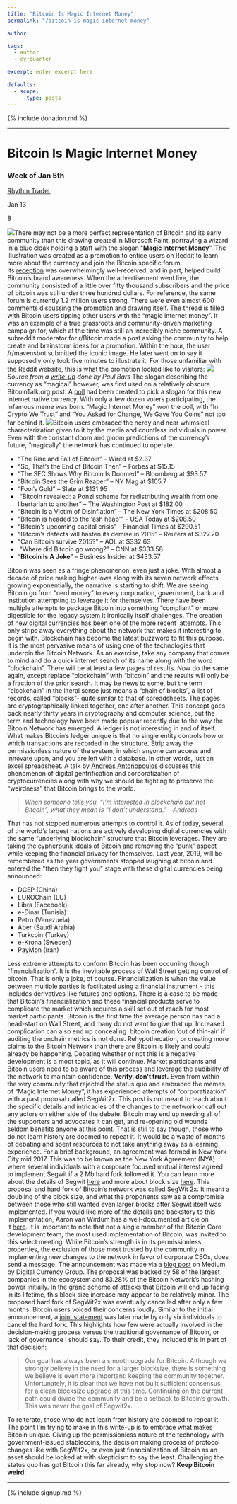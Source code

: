 ```yaml
---
title: "Bitcoin Is Magic Internet Money"
permalink: "/bitcoin-is-magic-internet-money" 

author: 

tags:
  - author
  - cy+quarter

excerpt: enter excerpt here

defaults:
  - scope:
      type: posts
---
```


{% include donation.md %}

***

Bitcoin Is Magic Internet Money
===============================

### Week of Jan 5th

[Rhythm Trader](https://rhythmofbitcoin.substack.com/people/4636011)

Jan 13

8

[![](https://cdn.substack.com/image/fetch/w_1456,c_limit,f_auto,q_auto:good/https%3A%2F%2Fbucketeer-e05bbc84-baa3-437e-9518-adb32be77984.s3.amazonaws.com%2Fpublic%2Fimages%2F24ede891-3c67-487b-9598-0c661fc2d228_1100x576.jpeg)](https://cdn.substack.com/image/fetch/c_limit,f_auto,q_auto:good/https%3A%2F%2Fbucketeer-e05bbc84-baa3-437e-9518-adb32be77984.s3.amazonaws.com%2Fpublic%2Fimages%2F24ede891-3c67-487b-9598-0c661fc2d228_1100x576.jpeg)There may not be a more perfect representation of Bitcoin and its early community than this drawing created in Microsoft Paint, portraying a wizard in a blue cloak holding a staff with the slogan “**Magic Internet Money**”. The illustration was created as a promotion to entice users on Reddit to learn more about the currency and join the Bitcoin specific forum. Its [reception](https://www.reddit.com/r/ads/comments/1q1h40/magic_internet_money) was overwhelmingly well-received, and in part, helped build Bitcoin’s brand awareness. When the advertisement went live, the community consisted of a little over fifty thousand subscribers and the price of bitcoin was still under three hundred dollars. For reference, the same forum is currently 1.2 million users strong. There were even almost 600 comments discussing the promotion and drawing itself. The thread is filled with Bitcoin users tipping other users with the “magic internet money”. It was an example of a true grassroots and community-driven marketing campaign for, which at the time was still an incredibly niche community. A subreddit moderator for r/Bitcoin made a post asking the community to help create and brainstorm ideas for a promotion. Within the hour, the user /r/mavensbot submitted the iconic image. He later went on to say it supposedly only took five minutes to illustrate it. For those unfamiliar with the Reddit website, this is what the promotion looked like to visitors: [![](https://cdn.substack.com/image/fetch/w_1456,c_limit,f_auto,q_auto:good/https%3A%2F%2Fbucketeer-e05bbc84-baa3-437e-9518-adb32be77984.s3.amazonaws.com%2Fpublic%2Fimages%2F5d35feb5-41ac-4b0d-88cc-912c7d5f778e_685x440.png)](https://cdn.substack.com/image/fetch/c_limit,f_auto,q_auto:good/https%3A%2F%2Fbucketeer-e05bbc84-baa3-437e-9518-adb32be77984.s3.amazonaws.com%2Fpublic%2Fimages%2F5d35feb5-41ac-4b0d-88cc-912c7d5f778e_685x440.png)_Source from a [write-up](https://medium.com/@paulbars/magic-internet-money-how-a-reddit-ad-made-bitcoin-hit-1000-and-inspired-south-parks-art-b414ec7a5598) done by Paul Bars_ The slogan describing the currency as “magical” however, was first used on a relatively obscure BitcoinTalk.org post. A [poll](https://bitcointalk.org/index.php?topic=146806.0) had been created to pick a slogan for this new internet native currency. With only a few dozen voters participating, the infamous meme was born. “Magic Internet Money” won the poll, with “In Crypto We Trust” and “You Asked for Change, We Gave You Coins” not too far behind it. [![](https://cdn.substack.com/image/fetch/w_1456,c_limit,f_auto,q_auto:good/https%3A%2F%2Fbucketeer-e05bbc84-baa3-437e-9518-adb32be77984.s3.amazonaws.com%2Fpublic%2Fimages%2F54fc7b94-4259-404f-b9b5-72d6a87d845b_480x218.jpeg)](https://cdn.substack.com/image/fetch/c_limit,f_auto,q_auto:good/https%3A%2F%2Fbucketeer-e05bbc84-baa3-437e-9518-adb32be77984.s3.amazonaws.com%2Fpublic%2Fimages%2F54fc7b94-4259-404f-b9b5-72d6a87d845b_480x218.jpeg)Bitcoin users embraced the nerdy and near whimsical characterization given to it by the media and countless individuals in power. Even with the constant doom and gloom predictions of the currency’s future, “magically” the network has continued to operate.

*   “The Rise and Fall of Bitcoin” – Wired at $2.37
*   “So, That’s the End of Bitcoin Then” – Forbes at $15.15
*   “The SEC Shows Why Bitcoin Is Doomed” – Bloomberg at $93.57
*   “Bitcoin Sees the Grim Reaper” – NY Mag at $105.7
*   “Fool’s Gold” – Slate at $131.95
*    “Bitcoin revealed: a Ponzi scheme for redistributing wealth from one libertarian to another” – The Washington Post at $182.00
*   “Bitcoin Is a Victim of Disinflation” – The New York Times at $208.50
*   “Bitcoin is headed to the ‘ash heap'” – USA Today at $208.50
*   “Bitcoin’s upcoming capital crisis” – Financial Times at $290.51
*   “Bitcoin’s defects will hasten its demise in 2015” – Reuters at $327.20
*   “Can Bitcoin survive 2015?” – AOL at $332.63
*    “Where did Bitcoin go wrong?” – CNN at $333.58
*   “**Bitcoin Is A Joke**” – Business Insider at $433.57

Bitcoin was seen as a fringe phenomenon, even just a joke. With almost a decade of price making higher lows along with its seven network effects growing exponentially, the narrative is starting to shift. We are seeing Bitcoin go from “nerd money” to every corporation, government, bank and institution attempting to leverage it for themselves. There have been multiple attempts to package Bitcoin into something “compliant” or more digestible for the legacy system it ironically itself challenges. The creation of new digital currencies has been one of the more recent  attempts. This only strips away everything about the network that makes it interesting to begin with. Blockchain has become the latest buzzword to fit this purpose. It is the most pervasive means of using one of the technologies that underpin the Bitcoin Network. As an exercise, take any company that comes to mind and do a quick internet search of its name along with the word “blockchain”. There will be at least a few pages of results. Now do the same again, except replace “blockchain” with “bitcoin” and the results will only be a fraction of the prior search. It may be news to some, but the term “blockchain” in the literal sense just means a “chain of blocks”, a list of records, called “blocks”- quite similar to that of spreadsheets. The pages are cryptographically linked together, one after another. This concept goes back nearly thirty years in cryptography and computer science, but the term and technology have been made popular recently due to the way the Bitcoin Network has emerged. A ledger is not interesting in and of itself. What makes Bitcoin’s ledger unique is that no single entity controls how or which transactions are recorded in the structure. Strip away the permissionless nature of the system, in which anyone can access and innovate upon, and you are left with a database. In other words, just an excel spreadsheet. A talk by[ Andreas Antonopoulos](https://twitter.com/aantonop) discusses this phenomenon of digital gentrification and corporatization of cryptocurrencies along with why we should be fighting to preserve the “weirdness” that Bitcoin brings to the world.

> _When someone tells you, “I’m interested in blockchain but not Bitcoin”, what they mean is “I don’t understand.” - Andreas_

That has not stopped numerous attempts to control it. As of today, several of the world’s largest nations are actively developing digital currencies with the same “underlying blockchain” structure that Bitcoin leverages. They are taking the cypherpunk ideals of Bitcoin and removing the “punk” aspect while keeping the financial privacy for themselves. Last year, 2019, will be remembered as the year governments stopped laughing at bitcoin and entered the "then they fight you" stage with these digital currencies being announced:

*   DCEP (China)
*   EUROChain (EU)
*   Libra (Facebook)
*   e-Dinar (Tunisia)
*   Petro (Venezuela)
*   Aber (Saudi Arabia)
*   Turkcoin (Turkey)
*   e-Krona (Sweden)
*   PayMon (Iran)

Less extreme attempts to conform Bitcoin has been occurring though “financialization”. It is the inevitable process of Wall Street getting control of bitcoin. That is only a joke, of course. Financialization is when the value between multiple parties is facilitated using a financial instrument - this includes derivatives like futures and options. There is a case to be made that Bitcoin’s financialization and these financial products serve to complicate the market which requires a skill set out of reach for most market participants. Bitcoin is the first time the average person has had a head-start on Wall Street, and many do not want to give that up. Increased complication can also end up concealing  bitcoin creation ‘out of thin-air’ if auditing the onchain metrics is not done. Rehypothecation, or creating more claims to the Bitcoin Network than there are Bitcoin is likely and could already be happening. Debating whether or not this is a negative development is a moot topic, as it will continue. Market participants and Bitcoin users need to be aware of this process and leverage the audibility of the network to maintain confidence. **Verify, don’t trust.** Even from within the very community that rejected the status quo and embraced the memes of “Magic Internet Money”, it has experienced attempts of “corporatization” with a past proposal called SegWit2x. This post is not meant to teach about the specific details and intricacies of the changes to the network or call out any actors on either side of the debate. Bitcoin may end up needing all of the supporters and advocates it can get, and re-opening old wounds seldom benefits anyone at this point. That is still to say though, those who do not learn history are doomed to repeat it. It would be a waste of months of debating and spent resources to not take anything away as a learning experience. For a brief background, an agreement was formed in New York City mid 2017. This was to be known as the New York Agreement (NYA) where several individuals with a corporate focused mutual interest agreed to implement Segwit if a 2 Mb hard fork followed it. You can learn more about the details of Segwit [here](https://cointelegraph.com/explained/segwit-explained) and more about block size [here](https://medium.com/@jimmysong/understanding-segwit-block-size-fd901b87c9d4). This proposal and hard fork of Bitcoin’s network was called SegWit 2x. It meant a doubling of the block size, and what the proponents saw as a compromise between those who still wanted even larger blocks after Segwit itself was implemented. If you would like more of the details and backstory to this implementation, Aaron van Wirdum has a well-documented article on it [here](https://bitcoinmagazine.com/articles/long-road-segwit-how-bitcoins-biggest-protocol-upgrade-became-reality). It is important to note that not a single member of the Bitcoin Core development team, the most used implementation of Bitcoin, was invited to this select meeting. While Bitcoin’s strength is in its permissionless properties, the exclusion of those most trusted by the community in implementing new changes to the network in favor of corporate CEOs, does send a message. The announcement was made via a [blog post](https://medium.com/@DCGco/bitcoin-scaling-agreement-at-consensus-2017-133521fe9a77) on Medium by Digital Currency Group. The proposal was backed by 58 of the largest companies in the ecosystem and 83.28% of the Bitcoin Network’s hashing power initially. In the grand scheme of attacks that Bitcoin will end up facing in its lifetime, this block size increase may appear to be relatively minor. The proposed hard fork of SegWit2x was eventually cancelled after only a few months. Bitcoin users voiced their concerns loudly. Similar to the initial announcement, a [joint statement](https://lists.linuxfoundation.org/pipermail/bitcoin-segwit2x/2017-November/000685.html) was later made by only six individuals to cancel the hard fork. This highlights how few were actually involved in the decision-making process versus the traditional governance of Bitcoin, or lack of governance I should say. To their credit, they included this in part of that decision:

> Our goal has always been a smooth upgrade for Bitcoin. Although we strongly believe in the need for a larger blocksize, there is something we believe is even more important: keeping the community together. Unfortunately, it is clear that we have not built sufficient consensus for a clean blocksize upgrade at this time. Continuing on the current path could divide the community and be a setback to Bitcoin’s growth. This was never the goal of Segwit2x.

To reiterate, those who do not learn from history are doomed to repeat it. The point I'm trying to make in this write-up is to embrace what makes Bitcoin unique. Giving up the permissionless nature of the technology with government-issued stablecoins, the decision making process of protocol changes like with SegWit2x, or even just financialization of Bitcoin as an asset should be looked at with skepticism to say the least. Challenging the status quo has got Bitcoin this far already, why stop now? **Keep Bitcoin weird.**

***

{% include signup.md %}
